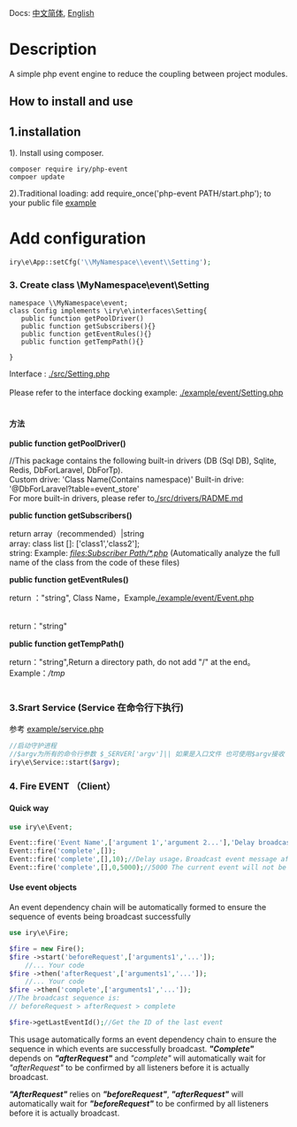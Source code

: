 Docs: [中文简体](./README.md), [English](./README-EN.md)
# Description
A simple php event engine to reduce the coupling between project modules.
## How to install and use
<a id="lang-en"></a>
## 1.installation
1). Install using composer. 

```shell script
composer require iry/php-event
compoer update
```

2).Traditional loading: add require_once('php-event PATH/start.php'); to your public file [example](./example/client.php)

# Add configuration

```php
iry\e\App::setCfg('\\MyNamespace\\event\\Setting');
```

### 3. Create class \\MyNamespace\event\\Setting
```
namespace \\MyNamespace\event;
class Config implements \iry\e\interfaces\Setting{
   public function getPoolDriver()
   public function getSubscribers(){}
   public function getEventRules(){}
   public function getTempPath(){}

}
```
Interface : [./src/Setting.php](./src/interfaces/Setting.php)<br><br>
Please refer to the interface docking example: [./example/event/Setting.php](./example/event/Setting.php)<br><br>
#### 方法
**public function getPoolDriver()**

 //This package contains the following built-in drivers (DB (Sql DB), Sqlite, Redis, DbForLaravel, DbForTp).<br>
    Custom drive:  'Class Name(Contains namespace)'
    Built-in drive: '@DbForLaravel?table=event_store'
    <br> For more built-in drivers, please refer to[./src/drivers/RADME.md](./src/drivers/RADME.md)

**public function getSubscribers()**

return array（recommended）|string<br>
  array: class list []: ['class1','class2'];<br>
  string: Example: <u>_files:Subscriber Path/*.php_</u> (Automatically analyze the full name of the class from the code of these files)

**public function getEventRules()**

return ："string", Class Name，Example[./example/event/Event.php](./example/event/Event.php)<br><br>

return："string"

**public function getTempPath()**

return："string",Return a directory path, do not add "/" at the end。 Example：_/tmp_<br><br>

### 3.Srart Service (Service 在命令行下执行)
参考 [example/service.php](example/service.php)
```php
//启动守护进程
//$argv为所有的命令行参数 $_SERVER['argv']|| 如果是入口文件 也可使用$argv接收
iry\e\Service::start($argv);
```

### 4. Fire EVENT （Client）

#### Quick way
```php
use iry\e\Event;

Event::fire('Event Name',['argument 1','argument 2...'],'Delay broadcast for n seconds','Dependent event ID');
Event::fire('complete',[]);
Event::fire('complete',[],10);//Delay usage，Broadcast event message after 10 seconds
Event::fire('complete',[],0,5000);//5000 The current event will not be broadcast until the broadcast is confirmed
```
#### Use event objects
An event dependency chain will be automatically formed to ensure the sequence of events being broadcast successfully
```php
use iry\e\Fire; 

$fire = new Fire();
$fire ->start('beforeRequest',['arguments1','...']);
    //... Your code
$fire ->then('afterRequest',['arguments1','...']);
    //... Your code
$fire ->then('complete',['arguments1','...']);
//The broadcast sequence is:
// beforeRequest > afterRequest > complete

$fire->getLastEventId();//Get the ID of the last event
```
This usage automatically forms an event dependency chain to ensure the sequence in which events are successfully broadcast.
**_"Complete"_** depends on _**"afterRequest"**_ and _"complete"_ will automatically wait for _"afterRequest"_ to be confirmed by all listeners before it is actually broadcast.

**_"AfterRequest"_** relies on **_"beforeRequest"_**, **_"afterRequest"_** will automatically wait for **_"beforeRequest"_** to be confirmed by all listeners before it is actually broadcast.
